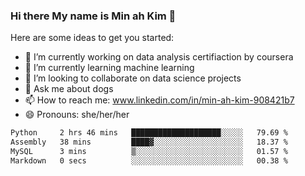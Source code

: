 ### Hi there My name is Min ah Kim 👋

Here are some ideas to get you started:

- 🔭 I’m currently working on data analysis certifiaction by coursera
- 🌱 I’m currently learning machine learning
- 👯 I’m looking to collaborate on data science projects
- 💬 Ask me about dogs
- 📫 How to reach me: www.linkedin.com/in/min-ah-kim-908421b7
- 😄 Pronouns: she/her/her

<!--START_SECTION:waka-->

```txt
Python     2 hrs 46 mins   ████████████████████░░░░░   79.69 %
Assembly   38 mins         ████▓░░░░░░░░░░░░░░░░░░░░   18.37 %
MySQL      3 mins          ▒░░░░░░░░░░░░░░░░░░░░░░░░   01.57 %
Markdown   0 secs          ░░░░░░░░░░░░░░░░░░░░░░░░░   00.38 %
```

<!--END_SECTION:waka-->
